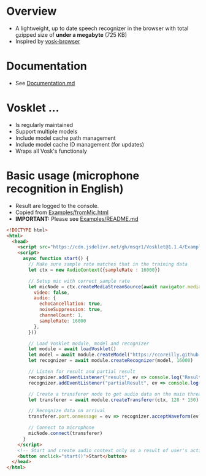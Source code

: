 # Overview
- A lightweight, up to date speech recognizer in the browser with total gzipped size of **under a megabyte** (725 KB) 
- Inspired by [vosk-browser](https://github.com/ccoreilly/vosk-browser)

# Documentation
- See [Documentation.md](Documentation.md)

# Vosklet ...
- Is regularly maintained
- Support multiple models
- Include model cache path management
- Include model cache ID management (for updates)
- Wraps all Vosk's functionaly

# Basic usage (microphone recognition in English)
- Result are logged to the console.
- Copied from [Examples/fromMic.html](Examples/fromMic.html)
- **IMPORTANT:** Please see [Examples/README.md](Examples/README.md)
```html
<!DOCTYPE html>
<html>
  <head>
    <script src="https://cdn.jsdelivr.net/gh/msqr1/Vosklet@1.1.4/Examples/Vosklet.min.js" async defer></script>
    <script>
      async function start() {
        // Make sure sample rate matches that in the training data
        let ctx = new AudioContext({sampleRate : 16000})

        // Setup mic with correct sample rate
        let micNode = ctx.createMediaStreamSource(await navigator.mediaDevices.getUserMedia({
          video: false,
          audio: {
            echoCancellation: true,
            noiseSuppression: true,
            channelCount: 1,
            sampleRate: 16000
          },
        }))

        // Load Vosklet module, model and recognizer
        let module = await loadVosklet()
        let model = await module.createModel("https://ccoreilly.github.io/vosk-browser/models/vosk-model-small-en-us-0.15.tar.gz","model","ID")
        let recognizer = await module.createRecognizer(model, 16000)

        // Listen for result and partial result
        recognizer.addEventListener("result", ev => console.log("Result: ", ev.detail))
        recognizer.addEventListener("partialResult", ev => console.log("Partial result: ", ev.detail))

        // Create a transferer node to get audio data on the main thread
        let transferer = await module.createTransferer(ctx, 128 * 150)

        // Recognize data on arrival
        transferer.port.onmessage = ev => recognizer.acceptWaveform(ev.data)

        // Connect to microphone
        micNode.connect(transferer)
      }
    </script>
    <!-- Start and create audio context only as a result of user's action -->
    <button onclick="start()">Start</button>
  </head>
</html>
```
